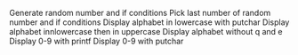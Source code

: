 Generate random number and if conditions
Pick last number of random number and if conditions
Display alphabet in lowercase with putchar
Display alphabet innlowercase then in uppercase
Display alphabet without q and e
Display 0-9 with printf
Display 0-9 with putchar
